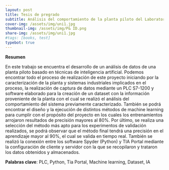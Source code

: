 ```yaml
---
layout: post
title: Tesis de pregrado
subtitle: Análisis del comportamiento de la planta piloto del Laboratorio de Automática de la Universidad Autónoma de Occidente mediante técnicas de aprendizaje automático
cover-img: /assets/img/uni1.jpg
thumbnail-img: /assets/img/P& ID.png
share-img: /assets/img/uni1.jpg
#tags: [books, test]
typebot: true
---
```

**Resumen**

En este trabajo se encuentra el desarrollo de un análisis de datos de una planta 
piloto basado en técnicas de inteligencia artificial. Podemos encontrar todo el 
proceso de realización de este proyecto iniciando por la caracterización de la planta 
y sistemas industriales implicados en el proceso, la realización de captura de datos 
mediante un PLC S7-1200 y software elaborado para la creación de un dataset con 
la información proveniente de la planta con el cual se realizó el análisis del 
comportamiento del sistema previamente caracterizado. También se podrá 
encontrar el diseño y la ejecución de distintos métodos de machine learning para 
cumplir con el propósito del proyecto en los cuales los entrenamientos arrojaron 
resultados de precisión mayores al 80%. Por último, se realiza una selección del 
método más apto para los experimentos de validación realizados, se podrá observar 
que el método final tendrá una precisión en el aprendizaje mayor al 90%, el cual se 
valida en tiempo real. También se realizó la conexión entre los software Spyder
(Python) y TIA Portal mediante la configuración de cliente y servidor con la que se 
recopilaron y trataron los datos obtenidos y almacenados.

**Palabras clave**: PLC, Python, Tia Portal, Machine learning, Dataset, IA
